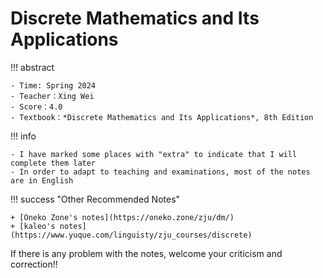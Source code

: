 # Discrete Mathematics and Its Applications

!!! abstract

    - Time: Spring 2024
    - Teacher：Xing Wei
    - Score：4.0
    - Textbook：*Discrete Mathematics and Its Applications*, 8th Edition

!!! info

    - I have marked some places with "extra" to indicate that I will complete them later
    - In order to adapt to teaching and examinations, most of the notes are in English

!!! success "Other Recommended Notes"

    + [Oneko Zone's notes](https://oneko.zone/zju/dm/)
    + [kaleo's notes](https://www.yuque.com/linguisty/zju_courses/discrete)

If there is any problem with the notes, welcome your criticism and correction!!
